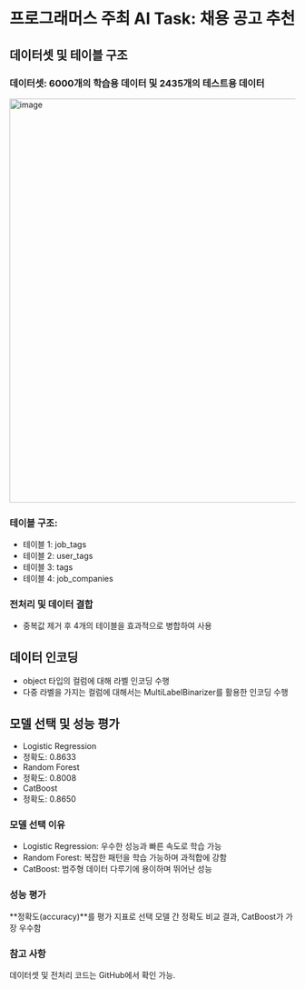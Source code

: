 # 프로그래머스 주최 AI Task: 채용 공고 추천
## 데이터셋 및 테이블 구조
### 데이터셋: 6000개의 학습용 데이터 및 2435개의 테스트용 데이터

<img width="711" alt="image" src="https://github.com/ysh21368/Job-Announcement-Recommendation-AI/assets/118493648/5bca9889-07fa-4cf0-ad4d-620b3ac4bfae">


### 테이블 구조:
- 테이블 1: job_tags
- 테이블 2: user_tags
- 테이블 3: tags
- 테이블 4: job_companies
### 전처리 및 데이터 결합
- 중복값 제거 후 4개의 테이블을 효과적으로 병합하여 사용
## 데이터 인코딩
- object 타입의 컬럼에 대해 라벨 인코딩 수행
- 다중 라벨을 가지는 컬럼에 대해서는 MultiLabelBinarizer를 활용한 인코딩 수행
## 모델 선택 및 성능 평가
- Logistic Regression
- 정확도: 0.8633
- Random Forest
- 정확도: 0.8008
- CatBoost
- 정확도: 0.8650

### 모델 선택 이유
- Logistic Regression: 우수한 성능과 빠른 속도로 학습 가능
- Random Forest: 복잡한 패턴을 학습 가능하며 과적합에 강함
- CatBoost: 범주형 데이터 다루기에 용이하며 뛰어난 성능

### 성능 평가
**정확도(accuracy)**를 평가 지표로 선택
모델 간 정확도 비교 결과, CatBoost가 가장 우수함

### 참고 사항
데이터셋 및 전처리 코드는 GitHub에서 확인 가능.

